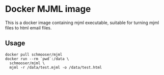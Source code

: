 # Docker MJML image

This is a docker image containing mjml executable, suitable for turning mjml
files to html email files.

## Usage

    docker pull schmooser/mjml
    docker run --rm `pwd`:/data \
      schmooser/mjml \
      mjml -r /data/test.mjml -o /data/test.html
